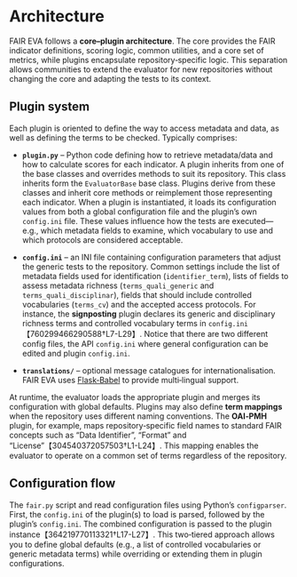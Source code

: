 # Architecture

FAIR EVA follows a **core–plugin architecture**.  The core provides the FAIR indicator definitions, scoring logic, common utilities, and a core set of metrics, while plugins encapsulate repository‑specific logic.  This separation allows communities to extend the evaluator for new repositories without changing the core and adapting the tests to its context.

## Plugin system
Each plugin is oriented to define the way to access metadata and data, as well as defining the terms to be checked. Typically comprises:

* **`plugin.py`** – Python code defining how to retrieve metadata/data and how to calculate scores for each indicator.  A plugin inherits from one of the base classes and overrides methods to suit its repository. This class inherits form the `EvaluatorBase` base class.  Plugins derive from these classes and inherit core methods or reimplement those representing each indicator.  When a plugin is instantiated, it loads its configuration values from both a global configuration file and the plugin’s own `config.ini` file.  These values influence how the tests are executed—e.g., which metadata fields to examine, which vocabulary to use and which protocols are considered acceptable.

* **`config.ini`** – an INI file containing configuration parameters that adjust the generic tests to the repository.  Common settings include the list of metadata fields used for identification (`identifier_term`), lists of fields to assess metadata richness (`terms_quali_generic` and `terms_quali_disciplinar`), fields that should include controlled vocabularies (`terms_cv`) and the accepted access protocols.  For instance, the **signposting** plugin declares its generic and disciplinary richness terms and controlled vocabulary terms in `config.ini`【760299466290588†L7-L29】. Notice that there are two different config files, the API `config.ini` where general configuration can be edited and plugin `config.ini`.

* **`translations/`** – optional message catalogues for internationalisation.  FAIR EVA uses [Flask‑Babel](https://palletsprojects.com/p/flask-babel/) to provide multi‑lingual support.

At runtime, the evaluator loads the appropriate plugin and merges its configuration with global defaults.  Plugins may also define **term mappings** when the repository uses different naming conventions.  The **OAI‑PMH** plugin, for example, maps repository‑specific field names to standard FAIR concepts such as “Data Identifier”, “Format” and “License”【304540372057503†L1-L24】.  This mapping enables the evaluator to operate on a common set of terms regardless of the repository.

## Configuration flow
The `fair.py` script and read configuration files using Python’s `configparser`.  First, the `config.ini` of the plugin(s) to load is parsed, followed by the plugin’s `config.ini`.  The combined configuration is passed to the plugin instance【364219770113321†L17-L27】.  This two‑tiered approach allows you to define global defaults (e.g., a list of controlled vocabularies or generic metadata terms) while overriding or extending them in plugin configurations.

